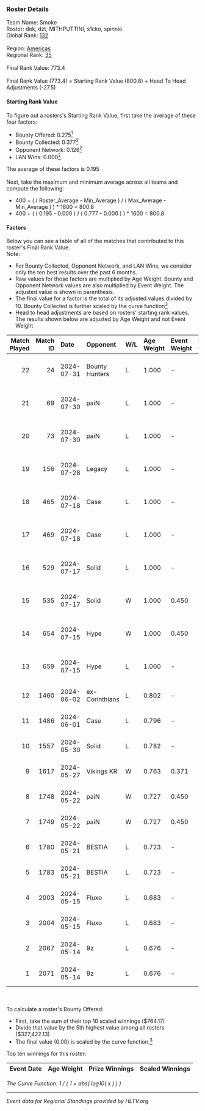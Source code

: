 ### Roster Details<br />
Team Name: Smoke<br />
Roster: dok, dzt, MITHPUTTINI, s1cko, spinnie<br />
Global Rank: [132](../standings_global.md)<br />
<br />
Region: [Americas]( ../standings_americas.md)<br />
Regional Rank: [35]( ../standings_americas.md)<br />
<br />
Final Rank Value:  773.4<br />
<br />
Final Rank Value (773.4) = Starting Rank Value (800.8) + Head To Head Adjustments (-27.5)<br />

#### Starting Rank Value<br />
To figure out a rosters's Starting Rank Value, first take the average of these four factors:<br />
- Bounty Offered: 0.275[<sup>1</sup>](#table2)
- Bounty Collected: 0.377[<sup>2</sup>](#table1)
- Opponent Network: 0.126[<sup>2</sup>](#table1)
- LAN Wins: 0.000[<sup>2</sup>](#table1)

The average of these factors is 0.195<br />
<br />
Next, take the maximum and minimum average across all teams and compute the following:<br />
- 400 + ( ( Roster_Average - Min_Average ) / ( Max_Average - Min_Average ) ) * 1600 = 800.8
- 400 + ( ( 0.195 - 0.000 ) / ( 0.777 - 0.000 ) ) * 1600 = 800.8


#### Factors<br />
Below you can see a table of all of the matches that contributed to this roster's Final Rank Value.<br />
Note:<br />

- For Bounty Collected, Opponent Network, and LAN Wins, we consider only the ten best results over the past 6 months.
- Raw values for those factors are multiplied by Age Weight. Bounty and Opponent Network values are also multiplied by Event Weight. The adjusted value is shown in parenthesis.
- The final value for a factor is the total of its adjusted values divided by 10. Bounty Collected is further scaled by the curve function[<sup>3</sup>](#curveFunction)
- Head to head adjustments are based on rosters' starting rank values. The results shown below are adjusted by Age Weight and not Event Weight
<span id="table1"></span><br />


| Match Played | Match ID | Date       | Opponent       | W/L | Age Weight | Event Weight | Bounty Collected | Opponent Network | LAN Wins  | H2H Adj. | Roster                                |
| -: | -: | :- | :- | :- | :- | :- | :- | :- | :- | -: | :- |
|           22 |       24 | 2024-07-31 | Bounty Hunters | L   | 1.000      | -            | -                | -                | -         |    -8.78 | dok, dzt, MITHPUTTINI, s1cko, spinnie |
|           21 |       69 | 2024-07-30 | paiN           | L   | 1.000      | -            | -                | -                | -         |    -1.31 | dok, dzt, MITHPUTTINI, s1cko, spinnie |
|           20 |       73 | 2024-07-30 | paiN           | L   | 1.000      | -            | -                | -                | -         |    -1.33 | dok, dzt, MITHPUTTINI, s1cko, spinnie |
|           19 |      156 | 2024-07-28 | Legacy         | L   | 1.000      | -            | -                | -                | -         |    -4.77 | dok, dzt, MITHPUTTINI, s1cko, spinnie |
|           18 |      465 | 2024-07-18 | Case           | L   | 1.000      | -            | -                | -                | -         |   -10.72 | dok, dzt, MITHPUTTINI, s1cko, spinnie |
|           17 |      469 | 2024-07-18 | Case           | L   | 1.000      | -            | -                | -                | -         |   -11.62 | dok, dzt, MITHPUTTINI, s1cko, spinnie |
|           16 |      529 | 2024-07-17 | Solid          | L   | 1.000      | -            | -                | -                | -         |   -14.84 | dok, dzt, MITHPUTTINI, s1cko, spinnie |
|           15 |      535 | 2024-07-17 | Solid          | W   | 1.000      | 0.450        | 0.027 (0.012)    | 0.843 (0.380)    | 0 (0.000) |    16.75 | dok, dzt, MITHPUTTINI, s1cko, spinnie |
|           14 |      654 | 2024-07-15 | Hype           | W   | 1.000      | 0.450        | 0.025 (0.011)    | 0.511 (0.230)    | 0 (0.000) |    21.01 | dok, dzt, MITHPUTTINI, s1cko, spinnie |
|           13 |      659 | 2024-07-15 | Hype           | L   | 1.000      | -            | -                | -                | -         |   -10.08 | dok, dzt, MITHPUTTINI, s1cko, spinnie |
|           12 |     1460 | 2024-06-02 | ex-Corinthians | L   | 0.802      | -            | -                | -                | -         |   -17.89 | dok, dzt, leleo, spinnie, vhz         |
|           11 |     1486 | 2024-06-01 | Case           | L   | 0.796      | -            | -                | -                | -         |    -9.17 | dok, dzt, leleo, spinnie, vhz         |
|           10 |     1557 | 2024-05-30 | Solid          | L   | 0.782      | -            | -                | -                | -         |    -9.86 | dok, dzt, leleo, spinnie, vhz         |
|            9 |     1617 | 2024-05-27 | Vikings KR     | W   | 0.763      | 0.371        | 0.008 (0.002)    | 0.459 (0.130)    | 0 (0.000) |    11.56 | beg0d, dok, dzt, spinnie, vhz         |
|            8 |     1748 | 2024-05-22 | paiN           | W   | 0.727      | 0.450        | 0.300 (0.098)    | 0.801 (0.262)    | 0 (0.000) |    21.37 | beg0d, dok, dzt, spinnie, vhz         |
|            7 |     1749 | 2024-05-22 | paiN           | W   | 0.727      | 0.450        | 0.300 (0.098)    | 0.801 (0.262)    | 0 (0.000) |    21.68 | beg0d, dok, dzt, spinnie, vhz         |
|            6 |     1780 | 2024-05-21 | BESTIA         | L   | 0.723      | -            | -                | -                | -         |    -4.55 | beg0d, dok, dzt, spinnie, vhz         |
|            5 |     1783 | 2024-05-21 | BESTIA         | L   | 0.723      | -            | -                | -                | -         |    -4.75 | beg0d, dok, dzt, spinnie, vhz         |
|            4 |     2003 | 2024-05-15 | Fluxo          | L   | 0.683      | -            | -                | -                | -         |    -2.96 | beg0d, dok, dzt, spinnie, vhz         |
|            3 |     2004 | 2024-05-15 | Fluxo          | L   | 0.683      | -            | -                | -                | -         |    -3.04 | beg0d, dok, dzt, spinnie, vhz         |
|            2 |     2067 | 2024-05-14 | 9z             | L   | 0.676      | -            | -                | -                | -         |    -2.06 | beg0d, dok, dzt, spinnie, vhz         |
|            1 |     2071 | 2024-05-14 | 9z             | L   | 0.676      | -            | -                | -                | -         |    -2.10 | beg0d, dok, dzt, spinnie, vhz         |

<br />
<span id="table2"></span><br />
To calculate a roster's Bounty Offered:<br />

- First, take the sum of their top 10 scaled winnings ($764.17)
- Divide that value by the 5th highest value among all rosters ($327,422.13)
- The final value (0.00) is scaled by the curve function.[<sup>3</sup>](#curveFunction)

Top ten winnings for this roster:<br />

| Event Date | Age Weight | Prize Winnings | Scaled Winnings |
| :- | -: | :- | :- |


<span id="curveFunction"></span>_The Curve Function: 1 / ( 1 + abs( log10( x ) ) )_<br />

---
_Event data for Regional Standings provided by HLTV.org_<br />
